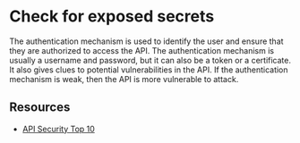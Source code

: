 # Check for exposed secrets

The authentication mechanism is used to identify the user and ensure that they are authorized to access the API. 
The authentication mechanism is usually a username and password, but it can also be a token or a certificate. 
It also gives clues to potential vulnerabilities in the API. If the authentication mechanism is weak, then the 
API is more vulnerable to attack.

## Resources

* [API Security Top 10](https://owasp.org/www-project-api-security/)
